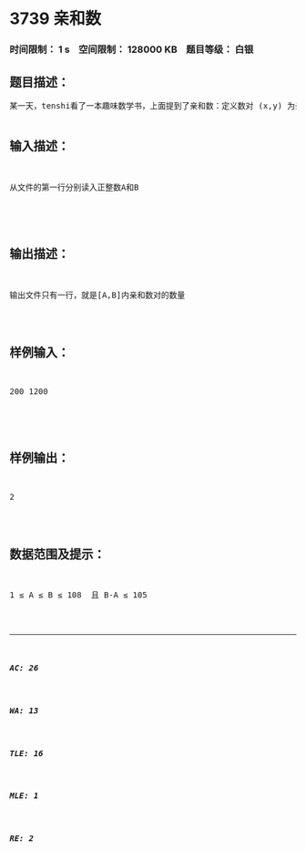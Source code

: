 # 3739 亲和数   
### 时间限制： 1 s&nbsp;&nbsp;&nbsp;&nbsp;空间限制： 128000 KB&nbsp;&nbsp;&nbsp;&nbsp;题目等级： 白银  
## 题目描述：  

<pre>
某一天，tenshi看了一本趣味数学书，上面提到了亲和数：定义数对 (x,y) 为亲和数对当且仅仅当x、y为不同正整数，且x、y各自的所有非自身正因子之和等于另一个数。例如 (220,284) 和 (280,224) 都是亲和数对，因为：220的所有非自身正因子之和为：1 + 2 + 4 + 5 + 10 + 11 + 20 + 22 + 44 + 55 + 110 = 284284的所有非自身正因子之和为：1 + 2 + 4 + 71 + 142 = 220数对 (x,y ) 跟 (y,x) 被认为是同一数对，所以我们只考虑 x<y 的情况。任　务　：tenshi对某个范围内的亲和数对的数量非常感兴趣，所以希望你能帮她编写一个程序计算给定范围内的亲和数对的数量。给定一个范围A到B，如果A≤ x ≤ B，则我们称 (x,y)在范围[A,B]内。  

</pre>
  
  
## 输入描述：  

<pre>
从文件的第一行分别读入正整数A和B　　　　　  

</pre>
  
  
## 输出描述：  

<pre>
输出文件只有一行，就是[A,B]内亲和数对的数量
</pre>
  
  
## 样例输入：  

<pre>
200 1200  

</pre>
  
  
## 样例输出：  

<pre>
2
</pre>
  
  
## 数据范围及提示：  

<pre>
1 ≤ A ≤ B ≤ 108  且 B-A ≤ 105
</pre>
  
  
***  

##### AC: 26  
##### WA: 13  
##### TLE: 16  
##### MLE: 1  
##### RE: 2  
